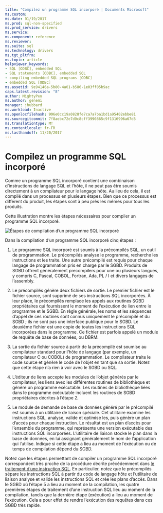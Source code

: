 ```yaml
---
title: "Compilez un programme SQL incorporé | Documents Microsoft"
ms.custom: 
ms.date: 01/19/2017
ms.prod: sql-non-specified
ms.prod_service: drivers
ms.service: 
ms.component: reference
ms.reviewer: 
ms.suite: sql
ms.technology: drivers
ms.tgt_pltfrm: 
ms.topic: article
helpviewer_keywords:
- SQL [ODBC], embedded SQL
- SQL statements [ODBC], embedded SQL
- compiling embedded SQL programs [ODBC]
- embedded SQL [ODBC]
ms.assetid: 9e94146a-5b80-4a01-b586-1e03ff05b9ac
caps.latest.revision: "8"
author: MightyPen
ms.author: genemi
manager: jhubbard
ms.workload: Inactive
ms.openlocfilehash: 996e0cc19a0828fe7ca7a7ba1bd1a95402ebbe81
ms.sourcegitcommit: 7f8aebc72e7d0c8cff3990865c9f1316996a67d5
ms.translationtype: MT
ms.contentlocale: fr-FR
ms.lasthandoff: 11/20/2017
---
```

# <a name="compiling-an-embedded-sql-program"></a>Compilez un programme SQL incorporé
Comme un programme SQL incorporé contient une combinaison d’instructions de langage SQL et l’hôte, il ne peut pas être soumis directement à un compilateur pour le langage hôte. Au lieu de cela, il est compilé dans un processus en plusieurs étapes. Bien que ce processus est différent du produit, les étapes sont à peu près les mêmes pour tous les produits.  
  
 Cette illustration montre les étapes nécessaires pour compiler un programme SQL incorporé.  
  
 ![Étapes de compilation d’un programme SQL incorporé](../../odbc/reference/media/pr02.gif "pr02")  
  
 Dans la compilation d’un programme SQL incorporé cinq étapes :  
  
1.  Le programme SQL incorporé est soumis à la précompilés SQL, un outil de programmation. Le précompilés analyse le programme, recherche les instructions et les traite. Une autre précompilé est requis pour chaque langage de programmation pris en charge par le SGBD. Produits de SGBD offrent généralement precompilers pour une ou plusieurs langues, y compris C, Pascal, COBOL, Fortran, Ada, PL / I et divers langages de l’assembly.  
  
2.  Le précompilés génère deux fichiers de sortie. Le premier fichier est le fichier source, sont supprimé de ses instructions SQL incorporées. À leur place, le précompilés remplace les appels aux routines SGBD propriétaires qui fournissent le moment de l’exécution de lien entre le programme et le SGBD. En règle générale, les noms et les séquences d’appel de ces routines sont connus uniquement le précompilé et du SGBD ; ils ne sont pas une interface publique pour le SGBD. Le deuxième fichier est une copie de toutes les instructions SQL incorporées dans le programme. Ce fichier est parfois appelé un module de requête de base de données, ou DBRM.  
  
3.  La sortie du fichier source à partir de la précompilé est soumise au compilateur standard pour l’hôte de langage (par exemple, un compilateur C ou COBOL) de programmation. Le compilateur traite le code source et génère le code de l’objet en tant que sa sortie. Notez que cette étape n’a rien à voir avec le SGBD ou SQL.  
  
4.  L’éditeur de liens accepte les modules de l’objet générés par le compilateur, les liens avec les différentes routines de bibliothèque et génère un programme exécutable. Les routines de bibliothèque liées dans le programme exécutable incluent les routines de SGBD propriétaires décrites à l’étape 2.  
  
5.  Le module de demande de base de données généré par le précompilé est soumis à un utilitaire de liaison spéciale. Cet utilitaire examine les instructions SQL, analyse, valide et optimise les, puis génère un plan d’accès pour chaque instruction. Le résultat est un plan d’accès pour l’ensemble du programme, qui représente une version exécutable des instructions SQL incorporées. L’utilitaire de liaison stocke le plan dans la base de données, en lui assignant généralement le nom de l’application qui l’utilise. Indique si cette étape a lieu au moment de l’exécution ou de temps de compilation dépend du SGBD.  
  
 Notez que les étapes permettant de compiler un programme SQL incorporé correspondent très proche de la procédure décrite précédemment dans [le traitement d’une instruction SQL](../../odbc/reference/processing-a-sql-statement.md). En particulier, notez que le précompilés sépare les instructions SQL à partir du code de langage hôte et l’utilitaire de liaison analyse et valide les instructions SQL et crée les plans d’accès. Dans le SGBD où l’étape 5 a lieu au moment de la compilation, les quatre premières étapes de traitement d’une instruction SQL lieu au moment de la compilation, tandis que la dernière étape (exécution) a lieu au moment de l’exécution. Cela a pour effet de rendre l’exécution des requêtes dans ces SGBD très rapide.
